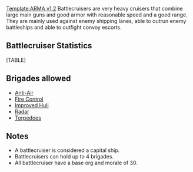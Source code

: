 [Template:ARMA
v1.2](/wiki/index.php?title=Template:ARMA_v1.2&action=edit&redlink=1 "Template:ARMA v1.2 (page does not exist)")
Battlecruisers are very heavy cruisers that combine large main guns and
good armor with reasonable speed and a good range. They are mainly used
against enemy shipping lanes, able to outrun enemy battleships and able
to outfight convoy escorts.

##  Battlecruiser Statistics 

[TABLE]

##  Brigades allowed 

-   [Anti-Air](/wiki/index.php?title=Anti-Air_(naval_brigade)&action=edit&redlink=1 "Anti-Air (naval brigade) (page does not exist)")
-   [Fire
    Control](/wiki/index.php?title=Fire_Control_(naval_brigade)&action=edit&redlink=1 "Fire Control (naval brigade) (page does not exist)")
-   [Improved
    Hull](/wiki/index.php?title=Improved_Hull_(naval_brigade)&action=edit&redlink=1 "Improved Hull (naval brigade) (page does not exist)")
-   [Radar](/wiki/index.php?title=Radar_(naval_brigade)&action=edit&redlink=1 "Radar (naval brigade) (page does not exist)")
-   [Torpedoes](/wiki/index.php?title=Torpedoes_(naval_brigade)&action=edit&redlink=1 "Torpedoes (naval brigade) (page does not exist)")

##  Notes 

-   A battlecruiser is considered a capital ship.
-   Battlecruisers can hold up to 4 brigades.
-   All battlecruiser have a base org and morale of 30.
